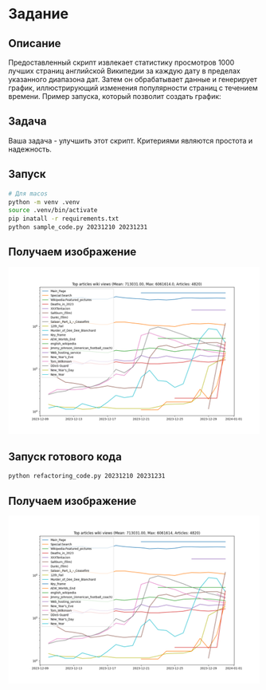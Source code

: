 # Задание

## Описание
Предоставленный скрипт извлекает статистику просмотров 1000 лучших страниц английской Википедии за каждую дату в пределах указанного диапазона дат.
Затем он обрабатывает данные и генерирует график, иллюстрирующий изменения популярности страниц с течением времени.
Пример запуска, который позволит создать график: 

## Задача
Ваша задача - улучшить этот скрипт. Критериями являются простота и надежность.

## Запуск
```bash
# Для macos
python -m venv .venv
source .venv/bin/activate
pip inatall -r requirements.txt
python sample_code.py 20231210 20231231
```

## Получаем изображение
![График, который составил тестовый код](img/top_articles.png)

## Запуск готового кода
```bash
python refactoring_code.py 20231210 20231231
```
## Получаем изображение
![График, который составил готовый код](img/ref_top_articles.png)